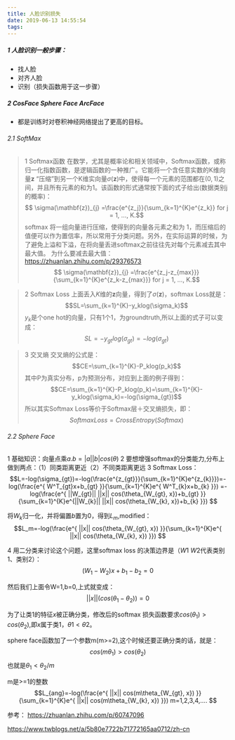 ```yaml
---
title: 人脸识别损失
date: 2019-06-13 14:55:54
tags:
---
```



##### 1 人脸识别一般步骤：
- 找人脸
- 对齐人脸
- 识别（损失函数用于这一步骤）

<!--more-->

##### 2 CosFace Sphere Face ArcFace
- 都是训练时对卷积神经网络提出了更高的目标。

###### 2.1 SoftMax
>1 Softmax函数
在数学，尤其是概率论和相关领域中，Softmax函数，或称归一化指数函数，是逻辑函数的一种推广。它能将一个含任意实数的K维向量$\mathbf{z}$   “压缩”到另一个K维实向量$\sigma(\mathbf{z})$中，使得每一个元素的范围都在$(0,1)$之间，并且所有元素的和为1。该函数的形式通常按下面的式子给出(数据类别j的概率)：
$$ \sigma(\mathbf{z})_{j} =\frac{e^{z_j}}{\sum_{k=1}^{K}e^{z_k}}  for j = 1, …, K.$$
softmax 将一组向量进行压缩，使得到的向量各元素之和为 1，而压缩后的值便可以作为置信率，所以常用于分类问题。另外，在实际运算的时候，为了避免上溢和下溢，在将向量丢进softmax之前往往先对每个元素减去其中最大值。
为什么要减去最大值：https://zhuanlan.zhihu.com/p/29376573
$$ \sigma(\mathbf{z})_{j} =\frac{e^{z_j-z_{max}}}{\sum_{k=1}^{K}e^{z_k-z_{max}}}  for j = 1, …, K.$$

>2 Softmax Loss
上面丢入$K$维的$\mathbf{z}$向量，得到了$\sigma(\mathbf{z})$，softmax Loss就是：
$$SL=\sum_{k=1}^{K}-y_klog(\sigma_k)$$
$y_k$是个one hot的向量，只有1个1，为groundtruth,所以上面的式子可以变成：
$$SL=-y_{gt}log(\sigma_{gt})=-log(\sigma_{gt})$$


>3 交叉熵
交叉熵的公式是：
$$CE=\sum_{k=1}^{K}-P_klog(p_k)$$
其中P为真实分布，p为预测分布，对应到上面的例子得到：
$$CE=\sum_{k=1}^{K}-P_klog(p_k)=\sum_{k=1}^{K}-y_klog(\sigma_k)=-log(\sigma_{gt})$$
所以其实Softmax Loss等价于Softmax层＋交叉熵损失，即：
$$Softmax Loss=Cross Entropy(Softmax)$$


###### 2.2 Sphere Face

1 基础知识：向量点乘$a.b=|a||b|cos(\theta)$
2 要想增强softmax的分类能力,分布上做到两点：（1）同类距离更近（2）不同类距离更远
3 Softmax Loss：
$$L=-log(\sigma_{gt})=-log(\frac{e^{z_{gt}}}{\sum_{k=1}^{K}e^{z_{k}}})=-log(\frac{e^{ W^T_{gt}x+b_{gt}   }}{\sum_{k=1}^{K}e^{ W^T_{k}x+b_{k}  }}) =-log(\frac{e^{ ||W_{gt}|| ||x|| cos(\theta_{W_{gt}, x})+b_{gt}   }}{\sum_{k=1}^{K}e^{||W_{k}|| ||x|| cos(\theta_{W_{k}, x})+b_{k}  }})  $$

将$W_k$归一化，并将偏置$b$置为0，得到$L_m$,modified：
$$L_m=-log(\frac{e^{  ||x|| cos(\theta_{W_{gt}, x})   }}{\sum_{k=1}^{K}e^{ ||x|| cos(\theta_{W_{k}, x})  }})  $$

4 用二分类来讨论这个问题，这里softmax loss 的决策边界是（$W1$ $W2$代表类别1、类别2）：
$$(W_1-W_2)x+b_1-b_2=0$$

然后我们上面令W=1,b=0,上式就变成：
$$||x||(cos(\theta_1-\theta_2))=0$$

为了让类1的特征$x$被正确分类，修改后的softmax 损失函数要求$cos(\theta_1)>cos(\theta_2)$,即$x$属于类1，$\theta1<\theta2$。

sphere face函数加了一个参数m(m>=2),这个时候还要正确分类的话，就是：
$$cos(m\theta_1)>cos(\theta_2)$$
也就是$\theta_1<\theta_2/m$

m是>=1的整数
$$L_{ang}=-log(\frac{e^{  ||x|| cos(m\theta_{W_{gt}, x})   }}{\sum_{k=1}^{K}e^{ ||x|| cos(m\theta_{W_{k}, x})  }})  m=1,2,3,4,.... $$ 


参考：
https://zhuanlan.zhihu.com/p/60747096

https://www.twblogs.net/a/5b80e7722b71772165aa0712/zh-cn




























